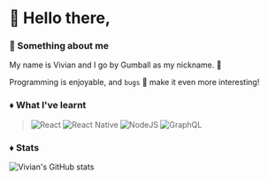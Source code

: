 # :wave: Hello there,
### :speech_balloon: Something about me
My name is Vivian and I go by Gumball as my nickname. :whale:

Programming is enjoyable, and `bugs` :bug: make it even more interesting!
<br/>

### :diamonds: What I've learnt
> ![React](https://img.shields.io/badge/react-%2320232a.svg?style=for-the-badge&logo=react&logoColor=%2361DAFB)  	![React Native](https://img.shields.io/badge/react_native-%2320232a.svg?style=for-the-badge&logo=react&logoColor=%2361DAFB)
> ![NodeJS](https://img.shields.io/badge/node.js-6DA55F?style=for-the-badge&logo=node.js&logoColor=white)  ![GraphQL](https://img.shields.io/badge/-GraphQL-%23C04392?style=for-the-badge) 

### :diamonds: Stats
![Vivian's GitHub stats](https://github-readme-stats.vercel.app/api?username=gumball09&show_icons=true&theme=onedark)
